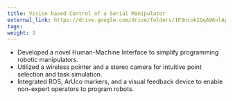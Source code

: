 ```yaml
---
title: Vision based Control of a Serial Manipulator
external_link: https://drive.google.com/drive/folders/1F3ncokIQqA96nlAp_7txGGaQY-cq6g5M
tags:
weight: 3
---
```


- Developed a novel Human-Machine Interface to simplify programming robotic manipulators.  
- Utilized a wireless pointer and a stereo camera for intuitive point selection and task simulation.  
- Integrated ROS, ArUco markers, and a visual feedback device to enable non-expert operators to program robots.  
<!--more-->

